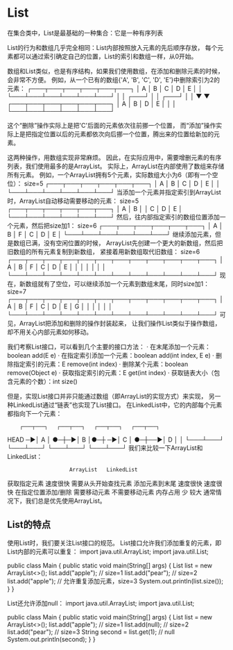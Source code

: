 # List
在集合类中，List是最基础的一种集合：它是一种有序列表

List的行为和数组几乎完全相同：List内部按照放入元素的先后顺序存放，
每个元素都可以通过索引确定自己的位置，List的索引和数组一样，从0开始。

数组和List类似，也是有序结构，如果我们使用数组，在添加和删除元素的时候，会非常不方便。
例如，从一个已有的数组{'A', 'B', 'C', 'D', 'E'}中删除索引为2的元素：
┌───┬───┬───┬───┬───┬───┐
│ A │ B │ C │ D │ E │   │
└───┴───┴───┴───┴───┴───┘
              │   │
          ┌───┘   │
          │   ┌───┘
          │   │
          ▼   ▼
┌───┬───┬───┬───┬───┬───┐
│ A │ B │ D │ E │   │   │
└───┴───┴───┴───┴───┴───┘

这个“删除”操作实际上是把'C'后面的元素依次往前挪一个位置，
而“添加”操作实际上是把指定位置以后的元素都依次向后挪一个位置，腾出来的位置给新加的元素。

这两种操作，用数组实现非常麻烦。
因此，在实际应用中，需要增删元素的有序列表，我们使用最多的是ArrayList。
实际上，ArrayList在内部使用了数组来存储所有元素。
例如，一个ArrayList拥有5个元素，实际数组大小为6（即有一个空位）：
size=5
┌───┬───┬───┬───┬───┬───┐
│ A │ B │ C │ D │ E │   │
└───┴───┴───┴───┴───┴───┘
当添加一个元素并指定索引到ArrayList时，ArrayList自动移动需要移动的元素：
size=5
┌───┬───┬───┬───┬───┬───┐
│ A │ B │   │ C │ D │ E │
└───┴───┴───┴───┴───┴───┘
然后，往内部指定索引的数组位置添加一个元素，然后把size加1：
size=6
┌───┬───┬───┬───┬───┬───┐
│ A │ B │ F │ C │ D │ E │
└───┴───┴───┴───┴───┴───┘
继续添加元素，但是数组已满，没有空闲位置的时候，
ArrayList先创建一个更大的新数组，然后把旧数组的所有元素复制到新数组，
紧接着用新数组取代旧数组：
size=6
┌───┬───┬───┬───┬───┬───┬───┬───┬───┬───┬───┬───┐
│ A │ B │ F │ C │ D │ E │   │   │   │   │   │   │
└───┴───┴───┴───┴───┴───┴───┴───┴───┴───┴───┴───┘
现在，新数组就有了空位，可以继续添加一个元素到数组末尾，同时size加1：
size=7
┌───┬───┬───┬───┬───┬───┬───┬───┬───┬───┬───┬───┐
│ A │ B │ F │ C │ D │ E │ G │   │   │   │   │   │
└───┴───┴───┴───┴───┴───┴───┴───┴───┴───┴───┴───┘
可见，ArrayList把添加和删除的操作封装起来，
让我们操作List类似于操作数组，却不用关心内部元素如何移动。

我们考察List<E>接口，可以看到几个主要的接口方法：
 · 在末尾添加一个元素：boolean add(E e)
 · 在指定索引添加一个元素：boolean add(int index, E e)
 · 删除指定索引的元素：E remove(int index)
 · 删除某个元素：boolean remove(Object e)
 · 获取指定索引的元素：E get(int index)
 · 获取链表大小（包含元素的个数）：int size()

但是，实现List接口并非只能通过数组（即ArrayList的实现方式）来实现，
另一种LinkedList通过“链表”也实现了List接口。
在LinkedList中，它的内部每个元素都指向下一个元素：

        ┌───┬───┐   ┌───┬───┐   ┌───┬───┐   ┌───┬───┐
HEAD ─▶│ A │ ●─┼─▶│ B │●─┼ ─▶│ C │ ●─┼──▶│ D │   │
        └───┴───┘   └───┴───┘   └───┴───┘   └───┴───┘
我们来比较一下ArrayList和LinkedList：

	                    ArrayList	LinkedList
获取指定元素    	        速度很快	需要从头开始查找元素
添加元素到末尾	          速度很快	速度很快
在指定位置添加/删除	需要移动元素	不需要移动元素
内存占用	                      少	较大
通常情况下，我们总是优先使用ArrayList。

## List的特点
使用List时，我们要关注List接口的规范。
List接口允许我们添加重复的元素，即List内部的元素可以重复：
import java.util.ArrayList;
import java.util.List;

public class Main {
    public static void main(String[] args) {
        List<String> list = new ArrayList<>();
        list.add("apple"); // size=1
        list.add("pear"); // size=2
        list.add("apple"); // 允许重复添加元素，size=3
        System.out.println(list.size());
    }
}

List还允许添加null：
import java.util.ArrayList;
import java.util.List;

public class Main {
    public static void main(String[] args) {
        List<String> list = new ArrayList<>();
        list.add("apple"); // size=1
        list.add(null); // size=2
        list.add("pear"); // size=3
        String second = list.get(1); // null
        System.out.println(second);
    }
}




































































